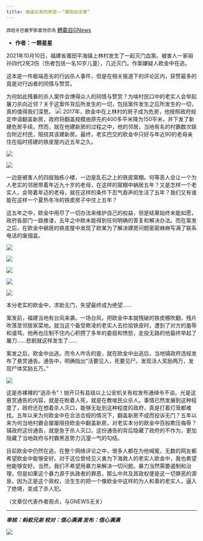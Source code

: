```yaml
---
title: 被逼出来的绝望——“莆田凶杀案”
---
```

`西班牙巴塞罗那喜悦农场` [轉載自GNews](https://gnews.org/zh-hans/1598178/)

- **作者：一颗星星**


2021年10月10日，福建省莆田平海镇上林村发生了一起灭门血案。被害人一家祖孙四代2死3伤（伤者包括一名10岁儿童），几近灭门。作案嫌疑人欧金中在逃。

这本是一件极端恶劣的行凶杀人事件，但是在相关报道下的评论区内，获赞最多的竟是对行凶者的同情与赞赏。

为何如此残暴的杀人案件会博得众人的同情与赞赏？为啥村民口中的老实人会举起屠刀杀向近邻？关于这案件背后所发生的一切，包括案件发生之后所发生的一切，真的值得我们深思。
![](https://assets.gnews.org/wp-content/uploads/2021/10/tempsnip04.png)
2017年，欧金中在上林村的房子成为危房，他按照政府规定申请翻盖新房，政府将翻盖规模由原先的400多平米降为150平米，并下发了新建危房手续。然而，就在他建新房的过程之中，他的邻居，当地有名的村霸数次联合附近村民，阻挠其该建新房。最终，老实巴交的欧金中只好与年近90的老母亲住在临时搭建的铁皮屋内近五年之久。

![](https://assets.gnews.org/wp-content/uploads/2021/10/tempsnip05.png)

![](https://assets.gnews.org/wp-content/uploads/2021/10/tempsnip06.png)

一边是被害人的四层独栋小楼，一边是乱石之上的铁皮窝棚。何等恶人会让一个为人老实的邻居带着年近九十岁的老母，在这样的窝棚中蜗居五年？又是怎样一个老实人，会带着年迈的老母，就在这样的条件下忍气吞声的生活了五年？我们又有谁能在这样一个夏热冬冷的铁皮房子中住上五年？

这五年之中，欧金中用尽了一切办法来维护自己的权益，但是结果始终未能如愿，政府各部门一路推诿，五年之中欧未能得到任何明确的答复和解决办法。而在案发之后，在欧金中蜗居的铁皮屋中发现了欧某为了解决建房问题密密麻麻写满了联系电话的废烟盒。

![](https://assets.gnews.org/wp-content/uploads/2021/10/tempsnip07.png)

![](https://assets.gnews.org/wp-content/uploads/2021/10/tempsnip08.png)

![](https://assets.gnews.org/wp-content/uploads/2021/10/tempsnip09.png)

![](https://assets.gnews.org/wp-content/uploads/2021/10/tempsnip10.png)

![](https://assets.gnews.org/wp-content/uploads/2021/10/tempsnip12.png)

本分老实的欧金中，求助无门，失望最终成为绝望……

案发前，福建当地有台风来袭。一场台风，把欧金中本就残破的铁皮棚吹翻，残片吹落至邻居家菜地。就当这个备受欺凌的老实人去捡拾铁皮时，遭到了对方的羞辱和谩骂。他再也压制不住内心积攒了多年的委屈和愤怒，走投无路的他最终举起了屠刀……悲剧就这样发生了……

案发之后，欧金中出逃。而令人咋舌的是，就在欧金中出逃后，当地镇政府违规发布了悬赏通告。通告中，明确指出“活要见人，死要见尸。发现活人奖励两万，发现尸体奖励五万。”

![](https://assets.gnews.org/wp-content/uploads/2021/10/tempsnip13.png)

这是赤裸裸的“追杀令”！抛开只有县级以上公安机关有权发布通缉令不谈。光是这悬赏通告的内容，就是在盼着人死，就是在教唆民众杀人。事情已然发展到这种程度了，政府还在想着杀人灭口，能够无耻到这种程度的政府，真是打着灯笼都难找。五年以来为何欧金中在合法合规的情况下，翻盖新房不成而投诉无门？五年以来为何当地村霸会屡屡阻挠欧金中翻盖新房，对老实本分的欧金中百般欺压侮辱？镇政府这份通告，就是急于杀人灭口，这份通告的背后隐藏了政府的不作为，更加隐藏了当地政府与村霸黑恶势力沆瀣一气的勾结。

目前欧金中仍然在逃，在整个网络评论之中，很多人都在为他喊冤，无数的网友都希望欧金中能够安好。对于这位曾经见义勇为下海救人的老实人欧金中，我也希望他能够安好。当然，我们不希望用暴力来解决一切问题。暴力当然需要遏制和治理，但是如果这个暴力源于执政者的罪恶，那么中共及其政权便是这一切罪恶的源泉。因为正是这个政权，活生生的把一个像欧金中这样的为人和善的老实人，逼入了绝境，变成了杀人犯。

（文章仅代表作者观点，与GNEWS无关）

* * *

***审核：蚂蚁兄弟
校对：信心满满
发布：信心满满***

![](https://assets.gnews.org/wp-content/uploads/2021/10/GNEWS_CH.-1-1.jpeg)
